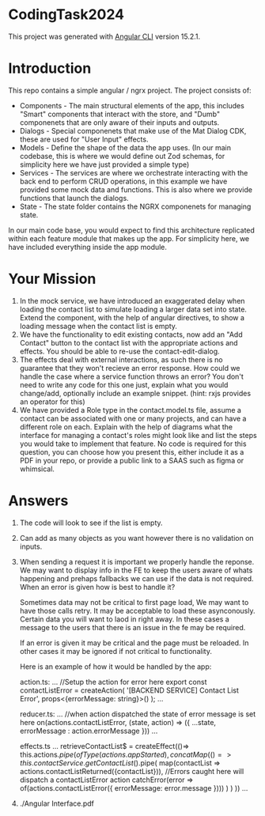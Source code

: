 # CodingTask2024

This project was generated with [Angular CLI](https://github.com/angular/angular-cli) version 15.2.1.

# Introduction
This repo contains a simple angular / ngrx project. The project consists of:
* Components - 
    The main structural elements of the app, this includes "Smart" components that interact with the store, and "Dumb" componenets that are only aware of their inputs and outputs.
* Dialogs - 
    Special componenets that make use of the Mat Dialog CDK, these are used for "User Input" effects.
* Models - 
    Define the shape of the data the app uses. (In our main codebase, this is where we would define out Zod schemas, for simplicity here we have just provided a simple type)
* Services - 
    The services are where we orchestrate interacting with the back end to perform CRUD operations, in this example we have provided some mock data and functions.
    This is also where we provide functions that launch the dialogs.
* State -
    The state folder contains the NGRX componenets for managing state.

In our main code base, you would expect to find this architecture replicated within each feature module that makes up the app. For simplicity here, we have included everything inside the app module.

# Your Mission
1. In the mock service, we have introduced an exaggerated delay when loading the contact list to simulate loading a larger data set into state. Extend the component, with the help of angular directives, to show a loading message when the contact list is empty.
2. We have the functionality to edit existing contacts, now add an "Add Contact" button to the contact list with the appropriate actions and effects. You should be able to re-use the contact-edit-dialog.
3. The effects deal with external interactions, as such there is no guarantee that they won't recieve an error response. How could we handle the case where a service function throws an error? You don't need to write any code for this one just, explain what you would change/add, optionally include an example snippet. (hint: rxjs provides an operator for this)
4. We have provided a Role type in the contact.model.ts file, assume a contact can be associated with one or many projects, and can have a different role on each. Explain with the help of diagrams what the interface for managing a contact's roles might look like and list the steps you would take to implement that feature. No code is required for this question, you can choose how you present this, either include it as a PDF in your repo, or provide a public link to a SAAS such as figma or whimsical.

# Answers

1. The code will look to see if the list is empty.
2. Can add as many objects as you want however there is no validation on inputs.
3. 
    When sending a request it is important we properly handle the reponse. We may want to display info in the FE to keep the users aware of whats happening and prehaps fallbacks we can use if the data is not required. When an error is given how is best to handle it?

    Sometimes data may not be critical to first page load, We may want to have those calls retry. It may be acceptable to load these asynconously. Certain data you will want to laod in right away. In these cases a message to the users that there is an issue in the fe may be required.

    If an error is given it may be critical and the page must be reloaded. In other cases it may be ignored if not critical to functionality.

    Here is an example of how it would be handled by the app:

    action.ts:
    ...
    //Setup the action for error here
    export const contactListError = createAction(
        '[BACKEND SERVICE] Contact List Error',
        props<{errorMessage: string}>()
    );
    ...

    reducer.ts:
    ...
    //when action dispatched the state of error message is set here
    on(actions.contactListError, (state, action) => ({
        ...state,
        errorMessage : action.errorMessage
    }))
    ...

    effects.ts
    ...
    retrieveContactList$ = createEffect(()=> this.actions$.pipe(
        ofType(actions.appStarted),
        concatMap(() => 
            this.contactService.getContactList$().pipe(
                map(contactList => actions.contactListReturned({contactList})),
                //Errors caught here will dispatch a contactListError action
                catchError(error => of(actions.contactListError({ errorMessage: error.message })))
            )
        )
    ))
    ...
    
4. ./Angular Interface.pdf